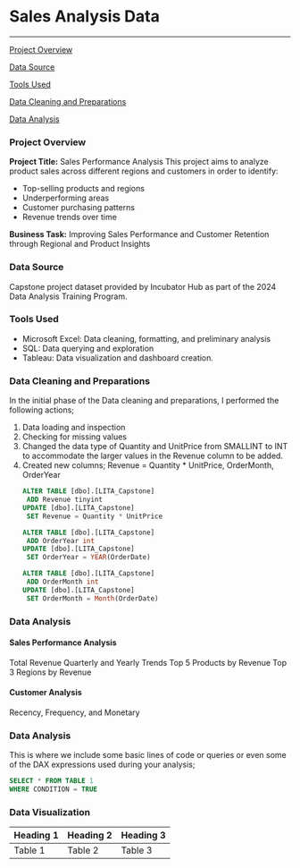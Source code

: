 # Sales Analysis Data


---

[Project Overview](#project-overview)

[Data Source](#data-source)

[Tools Used](#tools-used)

[Data Cleaning and Preparations](#data-cleaning-and-preparations)

[Data Analysis](Data-analysis)

### Project Overview 
**Project Title:** Sales Performance Analysis
This project aims to analyze product sales across different regions and customers in order to identify:
- Top-selling products and regions
- Underperforming areas
- Customer purchasing patterns
- Revenue trends over time

**Business Task:** Improving Sales Performance and Customer Retention through Regional and Product Insights

### Data Source
Capstone project dataset provided by Incubator Hub as part of the 2024 Data Analysis Training Program.

### Tools Used
- Microsoft Excel: Data cleaning, formatting, and preliminary analysis
- SQL: Data querying and exploration
- Tableau: Data visualization and dashboard creation.
    
### Data Cleaning and Preparations
In the initial phase of the Data cleaning and preparations, I performed the following actions;
1. Data loading and inspection
2. Checking for missing values
3. Changed the data type of Quantity and UnitPrice from SMALLINT to INT to accommodate the larger values in the Revenue column to be added.
4. Created new columns; Revenue = Quantity * UnitPrice, OrderMonth, OrderYear
   ``` sql
   ALTER TABLE [dbo].[LITA_Capstone]
	ADD Revenue tinyint
   UPDATE [dbo].[LITA_Capstone]
	SET Revenue = Quantity * UnitPrice

   ALTER TABLE [dbo].[LITA_Capstone]
    ADD OrderYear int
   UPDATE [dbo].[LITA_Capstone]
    SET OrderYear = YEAR(OrderDate)

   ALTER TABLE [dbo].[LITA_Capstone]
    ADD OrderMonth int
   UPDATE [dbo].[LITA_Capstone]
    SET OrderMonth = Month(OrderDate)

### Data Analysis

#### Sales Performance Analysis
Total Revenue
Quarterly and Yearly Trends
Top 5 Products by Revenue
Top 3 Regions by Revenue

#### Customer Analysis
Recency, Frequency, and Monetary


### Data Analysis
This is where we include some basic lines of code or queries or even some of the DAX expressions used during your analysis;
```SQL
SELECT * FROM TABLE 1
WHERE CONDITION = TRUE
```
### Data Visualization

| Heading 1 | Heading 2 | Heading 3|
|-----------|---------|----------|
|Table 1|Table 2|Table 3|

